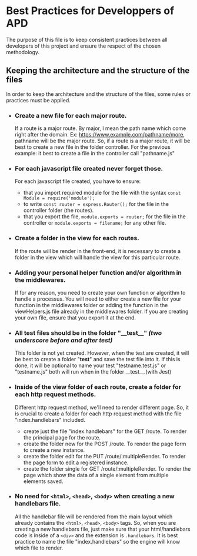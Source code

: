 # Best Practices for Developpers of APD

  The purpose of this file is to keep consistent practices between all developers of this project and ensure the respect of the chosen
methodology.

## Keeping the architecture and the structure of the files

  In order to keep the architecture and the structure of the files, some rules or practices must be applied.
  
  * ### Create a new file for each major route.
      If a route is a major route. By major, I mean the path name which come right after the domain.
      Ex: https://www.example.com/pathname/more, pathname will be the major route. So, if a route is a major
      route, it will be best to create a new file in the folder controller. 
      For the previous example: it best to create a file in the controller call "pathname.js"
      
  * ### For each javascript file created never forget those.
      For each javascript file created, you have to ensure:
       -  that you import required module for the file with the syntax `const Module = require('module');`
       -  to write  `const router = express.Router();`  for the file in the controller folder (the routes).
       -  that you export the file, `module.exports = router;` for the file in the controller or 
          `module.exports = filename;` for any other file.
          
  * ### Create a folder in the view for each routes.
      If the route will be render in the front-end, it is necessary to create a folder in the view which will handle
      the view for this particular route.
      
  * ### Adding your personal helper function and/or algorithm in the middlewares.
      If for any reason, you need to create your own function or algorithm to handle a processus. You will need to either
      create a new file for your function in the middlewares folder or adding the function in the viewHelpers.js file
      already in the middlewares folder. If you are creating your own file, ensure that you export it at the end.
      
  * ### All test files should be in the folder "\_\_test\_\_" _(two underscore before and after test)_
      This folder is not yet created. However, when the test are created, it will be best to create a folder "__test__" and 
      save the test file into it. If this is done, it will be optional to name your test "testname.test.js" or "testname.js"
      both will run when in the folder \_\_test\_\_.(with Jest)
      
  * ### Inside of the view folder of each route, create a folder for each http request methods.
       Different http request method, we'll need to render different page. So, it is crucial to create a folder for each
       http request method with the file "index.handlebars" included.
       - create just the file "index.handlebars" for the GET /route. To render the principal page for the route.
       - create the folder new for the POST /route. To render the page form to create a new instance.
       - create the folder edit for the PUT /route/:multipleRender. To render the page form to edit a registered instance.
       - create the folder single for GET /route/:multipleRender. To render the page which show the data of a single element from
         multiple elements saved.
         
  * ### No need for `<html>`, `<head>`, `<body>` when creating a new handlebars file.
      All the handlebar file will be rendered from the main layout which already contains the `<html>`, `<head>`, `<body>` tags.
      So, when you are creating a new handlebars file, just make sure that your html/handlebars code is inside of a `<div>` and the
      extension is `.handlebars`. It is best practice to name the file "index.handlebars" so the engine will know which file to render.
